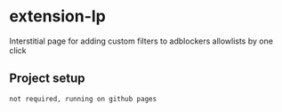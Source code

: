 # extension-lp

Interstitial page for adding custom filters to adblockers allowlists by one click 

## Project setup

```
not required, running on github pages
